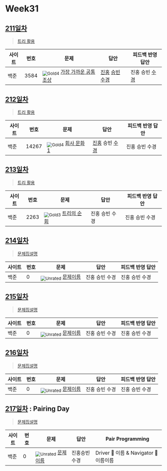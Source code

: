 <!-- tier 리스트 S -->
[Unrated]: https://user-images.githubusercontent.com/33937365/126247607-85783912-c11a-4d50-ac36-8cc7dcb75cd2.png
[Gold5]: https://user-images.githubusercontent.com/33937365/126247627-2979d4d5-915a-4c4e-adb7-c171f9bafe28.png
[Gold4]: https://user-images.githubusercontent.com/33937365/126247629-b24e1e24-4579-450f-bc3c-f166361091dd.png
[Gold3]: https://user-images.githubusercontent.com/33937365/126247630-80fb15af-debc-451d-a937-6c9c6bfa693b.png
[Gold2]: https://user-images.githubusercontent.com/33937365/126247633-7112f6a6-57da-4d1d-953f-5414ba8ffc3d.png
[Gold1]: https://user-images.githubusercontent.com/33937365/126247635-42bd3af9-e129-4379-b44a-22d75de3def6.png
<!-- tier 리스트 E -->

# Week31

## [211일차](Day211)

> [트리 활용](https://www.acmicpc.net/group/workbook/view/9797/35697)

| 사이트 | 번호 | 문제                 | 답안                | 피드백 반영 답안    |
| ------ | ---- | -------------------- | ------------------- | ------------------- |
| 백준   | 3584    | <sub>![Gold4]</sub> [가장 가까운 공통 조상](https://www.acmicpc.net/problem/3584) | [진홍](Day211/boj3584_kjh.java) [승빈](Day211/boj3584_wsb.java) [수경](Day211/boj3584_hsk.js) | 진홍 승빈 [수경](Day211/boj3584_hsk_.js) |

## [212일차](Day212)

> [트리 활용](https://www.acmicpc.net/group/workbook/view/9797/35723)

| 사이트 | 번호 | 문제                 | 답안                | 피드백 반영 답안    |
| ------ | ---- | -------------------- | ------------------- | ------------------- |
| 백준   | 14267 | <sub>![Gold4]</sub> [회사 문화 1](https://www.acmicpc.net/problem/14267) | [진홍](Day212/boj14267_kjh.java) 승빈 [수경](Day212/boj14267_hsk.js) | 진홍 승빈 수경 |

## [213일차](Day213)

> [트리 활용](https://www.acmicpc.net/group/workbook/view/9797/35770)

| 사이트 | 번호 | 문제                 | 답안                | 피드백 반영 답안    |
| ------ | ---- | -------------------- | ------------------- | ------------------- |
| 백준   | 2263 | <sub>![Gold3]</sub> [트리의 순회](https://www.acmicpc.net/problem/2263) | 진홍 승빈 수경 | 진홍 승빈 수경 |

## [214일차](Day214)

> [문제집설명](문제집링크)

| 사이트 | 번호 | 문제                 | 답안                | 피드백 반영 답안    |
| ------ | ---- | -------------------- | ------------------- | ------------------- |
| 백준   | 0    | <sub>![Unrated]</sub> [문제이름](문제링크) | 진홍 승빈 수경 | 진홍 승빈 수경 |

## [215일차](Day215)

> [문제집설명](문제집링크)

| 사이트 | 번호 | 문제                 | 답안                | 피드백 반영 답안    |
| ------ | ---- | -------------------- | ------------------- | ------------------- |
| 백준   | 0    | <sub>![Unrated]</sub> [문제이름](문제링크) | 진홍 승빈 수경 | 진홍 승빈 수경 |

## [216일차](Day216)

> [문제집설명](문제집링크)

| 사이트 | 번호 | 문제                 | 답안                | 피드백 반영 답안    |
| ------ | ---- | -------------------- | ------------------- | ------------------- |
| 백준   | 0    | <sub>![Unrated]</sub> [문제이름](문제링크) | 진홍 승빈 수경 | 진홍 승빈 수경 |

## [217일차](Day217) : Pairing Day

> [문제집설명](문제집링크)

| 사이트 | 번호 | 문제                 | 답안                | Pair Programming    |
| ------ | ---- | -------------------- | ------------------- | ------------------- |
| 백준   | 0    | <sub>![Unrated]</sub> [문제이름](문제링크) | 진홍승빈수경 | Driver 🚗 이름 & Navigator 🧭 이름이름 |

